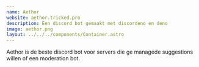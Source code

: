 ```yaml
---
name: Aethor
website: aethor.tricked.pro
description: Een discord bot gemaakt met discordeno en deno
image: aethor.png
layout: ../../../components/Container.astro
---
```


Aethor is de beste discord bot voor servers die ge managede suggestions willen of een moderation bot.
